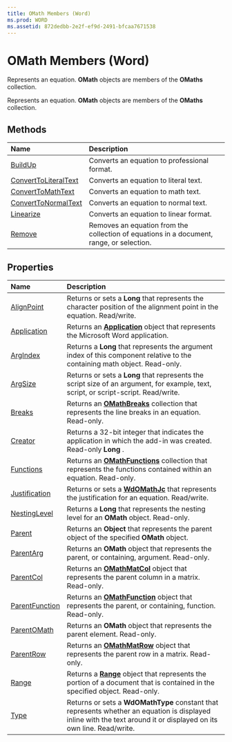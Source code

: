 ```yaml
---
title: OMath Members (Word)
ms.prod: WORD
ms.assetid: 872dedbb-2e2f-ef9d-2491-bfcaa7671538
---
```



# OMath Members (Word)
Represents an equation.  **OMath** objects are members of the **OMaths** collection.

Represents an equation.  **OMath** objects are members of the **OMaths** collection.


## Methods



|**Name**|**Description**|
|:-----|:-----|
|[BuildUp](omath-buildup-method-word.md)|Converts an equation to professional format.|
|[ConvertToLiteralText](omath-converttoliteraltext-method-word.md)|Converts an equation to literal text.|
|[ConvertToMathText](omath-converttomathtext-method-word.md)|Converts an equation to math text.|
|[ConvertToNormalText](omath-converttonormaltext-method-word.md)|Converts an equation to normal text.|
|[Linearize](omath-linearize-method-word.md)|Converts an equation to linear format.|
|[Remove](omath-remove-method-word.md)|Removes an equation from the collection of equations in a document, range, or selection.|

## Properties



|**Name**|**Description**|
|:-----|:-----|
|[AlignPoint](omath-alignpoint-property-word.md)|Returns or sets a  **Long** that represents the character position of the alignment point in the equation. Read/write.|
|[Application](omath-application-property-word.md)|Returns an  **[Application](application-object-word.md)** object that represents the Microsoft Word application.|
|[ArgIndex](omath-argindex-property-word.md)|Returns a  **Long** that represents the argument index of this component relative to the containing math object. Read-only.|
|[ArgSize](omath-argsize-property-word.md)|Returns or sets a  **Long** that represents the script size of an argument, for example, text, script, or script-script. Read/write.|
|[Breaks](omath-breaks-property-word.md)|Returns an  **[OMathBreaks](omathbreaks-object-word.md)** collection that represents the line breaks in an equation. Read-only.|
|[Creator](omath-creator-property-word.md)|Returns a 32-bit integer that indicates the application in which the add-in was created. Read-only  **Long** .|
|[Functions](omath-functions-property-word.md)|Returns an  **[OMathFunctions](omathfunctions-object-word.md)** collection that represents the functions contained within an equation. Read-only.|
|[Justification](omath-justification-property-word.md)|Returns or sets a  **[WdOMathJc](wdomathjc-enumeration-word.md)** that represents the justification for an equation. Read/write.|
|[NestingLevel](omath-nestinglevel-property-word.md)|Returns a  **Long** that represents the nesting level for an **OMath** object. Read-only.|
|[Parent](omath-parent-property-word.md)|Returns an  **Object** that represents the parent object of the specified **OMath** object.|
|[ParentArg](omath-parentarg-property-word.md)|Returns an  **OMath** object that represents the parent, or containing, argument. Read-only.|
|[ParentCol](omath-parentcol-property-word.md)|Returns an  **[OMathMatCol](omathmatcol-object-word.md)** object that represents the parent column in a matrix. Read-only.|
|[ParentFunction](omath-parentfunction-property-word.md)|Returns an  **[OMathFunction](omathfunction-object-word.md)** object that represents the parent, or containing, function. Read-only.|
|[ParentOMath](omath-parentomath-property-word.md)|Returns an  **OMath** object that represents the parent element. Read-only.|
|[ParentRow](omath-parentrow-property-word.md)|Returns an  **[OMathMatRow](omathmatrow-object-word.md)** object that represents the parent row in a matrix. Read-only.|
|[Range](omath-range-property-word.md)|Returns a  **[Range](range-object-word.md)** object that represents the portion of a document that is contained in the specified object. Read-only.|
|[Type](omath-type-property-word.md)|Returns or sets a  **WdOMathType** constant that represents whether an equation is displayed inline with the text around it or displayed on its own line. Read/write.|

